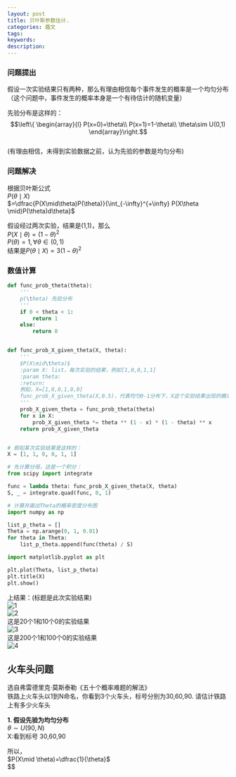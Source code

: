 ```yaml
---
layout: post
title: 贝叶斯参数估计.
categories: 趣文
tags:
keywords:
description:
---
```


### 问题提出
假设一次实验结果只有两种，那么有理由相信每个事件发生的概率是一个均匀分布  
（这个问题中，事件发生的概率本身是一个有待估计的随机变量）  


先验分布是这样的：  
$$\left\{ \begin{array}{l}
P(x=0)=\theta\\
P(x=1)=1-\theta\\
\theta\sim U(0,1)
\end{array}\right.$$  
(有理由相信，未得到实验数据之前，认为先验的参数是均匀分布)  


### 问题解决
根据贝叶斯公式  
$P(\theta\mid X)$  
$=\dfrac{P(X\mid\theta)P(\theta)}{\int_{-\infty}^{+\infty} P(X\theta \mid)P(\theta)d\theta}$  


假设经过两次实验，结果是(1,1)，那么  
$P(X\mid\theta)=(1-\theta)^2$  
$P(\theta)=1,\forall \theta\in(0,1)$  
结果是$P(\theta\mid X)=3(1-\theta)^2$  


### 数值计算

```py
def func_prob_theta(theta):
    '''
    p(\theta) 先验分布
    '''
    if 0 < theta < 1:
        return 1
    else:
        return 0


def func_prob_X_given_theta(X, theta):
    '''
    $P(X\mid\theta)$
    :param X: list，每次实验的结果，例如[1,0,0,1,1]
    :param theta:
    :return:
    例如，X=[1,0,0,1,0,0]
    func_prob_X_given_theta(X,0.5)，代表均匀0-1分布下，X这个实验结果出现的概率
    '''
    prob_X_given_theta = func_prob_theta(theta)
    for x in X:
        prob_X_given_theta *= theta ** (1 - x) * (1 - theta) ** x
    return prob_X_given_theta


# 假如某次实验结果是这样的：
X = [1, 1, 0, 0, 1, 1]

# 先计算分母，这是一个积分：
from scipy import integrate

func = lambda theta: func_prob_X_given_theta(X, theta)
S, _ = integrate.quad(func, 0, 1)

# 计算并画出Theta的概率密度分布图
import numpy as np

list_p_theta = []
Theta = np.arange(0, 1, 0.01)
for theta in Theta:
    list_p_theta.append(func(theta) / S)

import matplotlib.pyplot as plt

plt.plot(Theta, list_p_theta)
plt.title(X)
plt.show()
```

上结果：(标题是此次实验结果)  
![1](https://www.guofei.site/pictures_for_blog/beyes/1.png)  
![2](https://www.guofei.site/pictures_for_blog//beyes/2.png)  
这是20个1和10个0的实验结果  
![3](https://www.guofei.site/pictures_for_blog//beyes/3.png)  
这是200个1和100个0的实验结果  
![4](https://www.guofei.site/pictures_for_blog//beyes/4.png)  


## 火车头问题
选自弗雷德里克·莫斯泰勒《五十个概率难题的解法》  
铁路上火车头以1到N命名，你看到3个火车头，标号分别为30,60,90. 请估计铁路上有多少火车头  

**1. 假设先验为均匀分布**  
$\theta \sim U(90,N)$  
X:看到标号 30,60,90  


所以，  
$P(X\mid \theta)=\dfrac{1}{\theta}$  
$$
